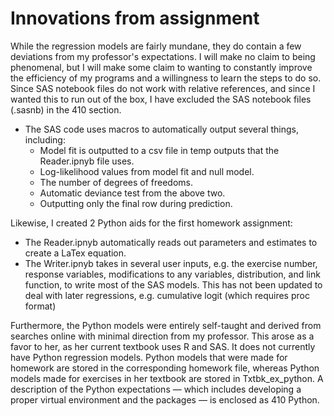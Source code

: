 # Innovations from assignment

While the regression models are fairly mundane, they do contain a few deviations from my professor's expectations. I will make no claim to being phenomenal, but I will make some claim to wanting to constantly improve the efficiency of my programs and a willingness to learn the steps to do so. Since SAS notebook files do not work with relative references, and since I wanted this to run out of the box, I have excluded the SAS notebook files (.sasnb) in the 410 section.

* The SAS code uses macros to automatically output several things, including:
    * Model fit is outputted to a csv file in temp outputs that the Reader.ipnyb file uses.
    * Log-likelihood values from model fit and null model.
    * The number of degrees of freedoms.
    * Automatic deviance test from the above two.
    * Outputting only the final row during prediction.

Likewise, I created 2 Python aids for the first homework assignment:
* The Reader.ipnyb automatically reads out parameters and estimates to create a LaTex equation.
* The Writer.ipnyb takes in several user inputs, e.g. the exercise number, response variables, modifications to any variables, distribution, and link function, to write most of the SAS models. This has not been updated to deal with later regressions, e.g. cumulative logit (which requires proc format)

Furthermore, the Python models were entirely self-taught and derived from searches online with minimal direction from my professor. This arose as a favor to her, as her current textbook uses R and SAS. It does not currently have Python regression models. Python models that were made for homework are stored in the corresponding homework file, whereas Python models made for exercises in her textbook are stored in Txtbk_ex_python. A description of the Python expectations — which includes developing a proper virtual environment and the packages — is enclosed as 410 Python.